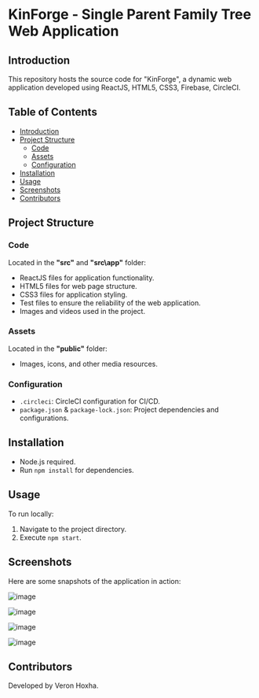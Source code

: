 # KinForge - Single Parent Family Tree Web Application

## Introduction
This repository hosts the source code for "KinForge", a dynamic web application developed using ReactJS, HTML5, CSS3, Firebase, CircleCI.

## Table of Contents
- [Introduction](#introduction)
- [Project Structure](#project-structure)
  - [Code](#code)
  - [Assets](#assets)
  - [Configuration](#configuration)
- [Installation](#installation)
- [Usage](#usage)
- [Screenshots](#screenshots)
- [Contributors](#contributors)

## Project Structure

### Code
Located in the **"src"** and **"src\app"** folder:
- ReactJS files for application functionality.
- HTML5 files for web page structure.
- CSS3 files for application styling.
- Test files to ensure the reliability of the web application.
- Images and videos used in the project.

### Assets
Located in the **"public"** folder:
- Images, icons, and other media resources.

### Configuration
- `.circleci`: CircleCI configuration for CI/CD.
- `package.json` & `package-lock.json`: Project dependencies and configurations.

## Installation
- Node.js required.
- Run `npm install` for dependencies.

## Usage
To run locally:
1. Navigate to the project directory.
2. Execute `npm start`.

## Screenshots
Here are some snapshots of the application in action:

![image](https://github.com/veronhoxha/kinforge/assets/98952109/13d44e50-a9e4-40b5-b314-43fd582f3458)

![image](https://github.com/veronhoxha/kinforge/assets/98952109/d823f3f4-9aae-4aa0-a541-b9542e1ebc0b)

![image](https://github.com/veronhoxha/kinforge/assets/98952109/09c07c71-8365-4ea2-8fab-710069aacab4)

![image](https://github.com/veronhoxha/kinforge/assets/98952109/1d01c14f-9ff4-4d51-a66c-e6ddfc874f30)

## Contributors
Developed by Veron Hoxha.

